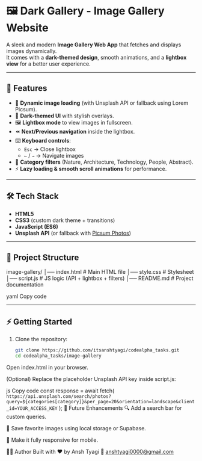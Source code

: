 # 🖼️ Dark Gallery - Image Gallery Website

A sleek and modern **Image Gallery Web App** that fetches and displays images dynamically.  
It comes with a **dark-themed design**, smooth animations, and a **lightbox view** for a better user experience.

---

## 🚀 Features
- 🔎 **Dynamic image loading** (with Unsplash API or fallback using Lorem Picsum).
- 🎨 **Dark-themed UI** with stylish overlays.
- 🖼️ **Lightbox mode** to view images in fullscreen.
- ⏪ **Next/Previous navigation** inside the lightbox.
- ⌨️ **Keyboard controls**:
  - `Esc` → Close lightbox  
  - `←` / `→` → Navigate images
- 📂 **Category filters** (Nature, Architecture, Technology, People, Abstract).
- ⚡ **Lazy loading & smooth scroll animations** for performance.

---

## 🛠️ Tech Stack
- **HTML5**  
- **CSS3** (custom dark theme + transitions)  
- **JavaScript (ES6)**  
- **Unsplash API** (or fallback with [Picsum Photos](https://picsum.photos/))

---

## 📂 Project Structure
image-gallery/
│── index.html # Main HTML file
│── style.css # Stylesheet
│── script.js # JS logic (API + lightbox + filters)
│── README.md # Project documentation

yaml
Copy code

---

## ⚡ Getting Started
1. Clone the repository:
   ```bash
   git clone https://github.com/itsanshtyagi/codealpha_tasks.git
   cd codealpha_tasks/image-gallery
Open index.html in your browser.

(Optional) Replace the placeholder Unsplash API key inside script.js:

js
Copy code
const response = await fetch(
    `https://api.unsplash.com/search/photos?query=${categories[category]}&per_page=20&orientation=landscape&client_id=YOUR_ACCESS_KEY`
);
🎯 Future Enhancements
🔍 Add a search bar for custom queries.

💾 Save favorite images using local storage or Supabase.

📱 Make it fully responsive for mobile.

👨‍💻 Author
Built with ❤️ by Ansh Tyagi
📧 anshtyagi0000@gmail.com 